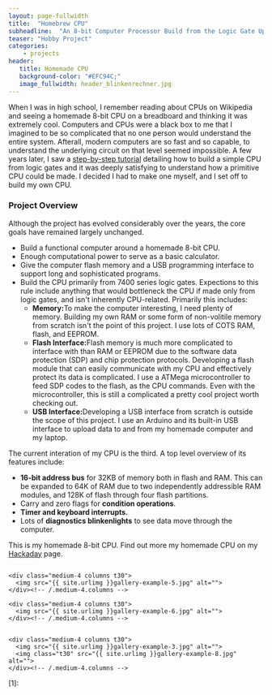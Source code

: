 ```yaml
---
layout: page-fullwidth
title:  "Homebrew CPU"
subheadline:  "An 8-bit Computer Processor Build from the Logic Gate Up"
teaser: "Hobby Project"
categories:
    - projects
header:
   title: Homemade CPU
   background-color: "#EFC94C;"
   image_fullwidth: header_blinkenrechner.jpg
---
```


When I was in high school, I remember reading about CPUs on Wikipedia and seeing a homemade 8-bit CPU on a breadboard and thinking it was extremely cool. Computers and CPUs were a black box to me that I imagined to be so complicated that no one person would understand the entire system. Afterall, modern computers are so fast and so capable, to understand the underlying circuit on that level seemed impossible. A few years later, I saw a [step-by-step tutorial](https://www.instructables.com/How-to-Build-an-8-Bit-Computer/) detailing how to build a simple CPU from logic gates and it was deeply satisfying to understand how a primitive CPU could be made. I decided I had to make one myself, and I set off to build my own CPU.

### Project Overview

Although the project has evolved considerably over the years, the core goals have remained largely unchanged.
<ul>
    <li>Build a functional computer around a homemade 8-bit CPU. </li>
    <li>Enough computational power to serve as a basic calculator. </li>
    <li>Give the computer flash memory and a USB programming interface to support long and sophisticated programs.</li>
    <li>Build the CPU primarily from 7400 series logic gates. Expections to this rule include anything that would bottleneck the CPU if made only from logic gates, and isn't inherently CPU-related. Primarily this includes:
        <ul>
            <li><b>Memory:</b>To make the computer interesting, I need plenty of memory. Building my own RAM or some form of non-volitile memory from scratch isn't the point of this project. I use lots of COTS RAM, flash, and EEPROM.</li>
            <li><b>Flash Interface:</b>Flash memory is much more complicated to interface with than RAM or EEPROM due to the software data protection (SDP) and chip protection protocols. Developing a flash module that can easily communicate with my CPU and effectively protect its data is complicated. I use a ATMega microcontroller to feed SDP codes to the flash, as the CPU commands. Even with the microcontroller, this is still a complicated a pretty cool project worth checking out.</li>
            <li><b>USB Interface:</b>Developing a USB interface from scratch is outside the scope of this project. I use an Arduino and its built-in USB interface to upload data to and from my homemade computer and my laptop.</li>
        </ul>
    </li>
</ul>
The current interation of my CPU is the third. A top level overview of its features include:
<ul>
    <li><b>16-bit address bus</b> for 32KB of memory both in flash and RAM. This can be expanded to 64K of RAM due to two independently addressible RAM modules, and 128K of flash through four flash partitions.</li>
    <li>Carry and zero flags for <b>condition operations</b>.</li>
    <li><b>Timer and keyboard interrupts.</b></li>
    <li>Lots of <b>diagnostics blinkenlights</b> to see data move through the computer.</li>
</ul>



This is my homemade 8-bit CPU. Find out more my homemade CPU on my [Hackaday](https://hackaday.io/project/99893-blinkenrechner) page.
<!--more-->

<div class="row">
    <div class="medium-4 columns t30">
    <img src="{{ site.urlimg }}gallery-example-4.jpg" alt="">
    </div><!-- /.medium-4.columns -->

    <div class="medium-4 columns t30">
      <img src="{{ site.urlimg }}gallery-example-5.jpg" alt="">
    </div><!-- /.medium-4.columns -->

    <div class="medium-4 columns t30">
      <img src="{{ site.urlimg }}gallery-example-6.jpg" alt="">
    </div><!-- /.medium-4.columns -->

</div><!-- /.row -->


<div class="row">
    <div class="medium-8 columns t30">
    <img src="{{ site.urlimg }}gallery-example-7.jpg" alt="">
    </div><!-- /.medium-8.columns -->

    <div class="medium-4 columns t30">
      <img src="{{ site.urlimg }}gallery-example-3.jpg" alt="">
      <img class="t30" src="{{ site.urlimg }}gallery-example-8.jpg" alt="">
    </div><!-- /.medium-4.columns -->

</div><!-- /.row -->



 [1]: 
